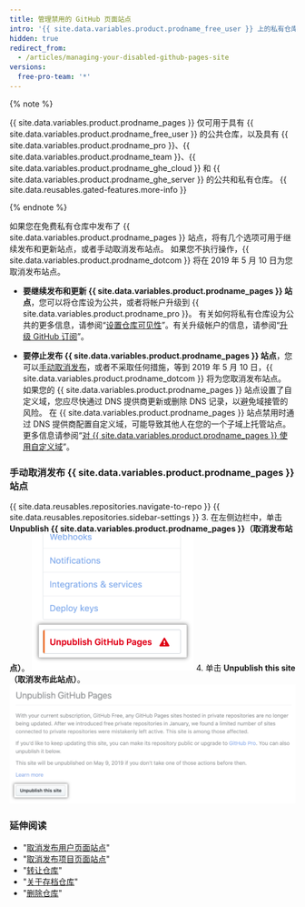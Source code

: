 ```yaml
---
title: 管理禁用的 GitHub 页面站点
intro: '{{ site.data.variables.product.prodname_free_user }} 上的私有仓库不支持 {{ site.data.variables.product.prodname_pages }}，但少量连接到免费私有仓库的 {{ site.data.variables.product.prodname_pages }} 站点被误保留为活动。 这些站点不再更新，将在 2019 年 5 月 10 日被 {{ site.data.variables.product.prodname_dotcom }} 取消发布。'
hidden: true
redirect_from:
  - /articles/managing-your-disabled-github-pages-site
versions:
  free-pro-team: '*'
---
```


{% note %}

{{ site.data.variables.product.prodname_pages }} 仅可用于具有 {{ site.data.variables.product.prodname_free_user }} 的公共仓库，以及具有 {{ site.data.variables.product.prodname_pro }}、{{ site.data.variables.product.prodname_team }}、{{ site.data.variables.product.prodname_ghe_cloud }} 和 {{ site.data.variables.product.prodname_ghe_server }} 的公共和私有仓库。 {{ site.data.reusables.gated-features.more-info }}

{% endnote %}

如果您在免费私有仓库中发布了 {{ site.data.variables.product.prodname_pages }} 站点，将有几个选项可用于继续发布和更新站点，或者手动取消发布站点。 如果您不执行操作，{{ site.data.variables.product.prodname_dotcom }} 将在 2019 年 5 月 10 日为您取消发布站点。

- **要继续发布和更新 {{ site.data.variables.product.prodname_pages }} 站点**，您可以将仓库设为公共，或者将帐户升级到 {{ site.data.variables.product.prodname_pro }}。 有关如何将私有仓库设为公共的更多信息，请参阅“[设置仓库可见性](/articles/setting-repository-visibility#making-a-private-repository-public)”。有关升级帐户的信息，请参阅“[升级 GitHub 订阅](/articles/upgrading-your-github-subscription)”。

- **要停止发布 {{ site.data.variables.product.prodname_pages }} 站点**，您可以[手动取消发布](#manually-unpublishing-your-github-pages-site)，或者不采取任何措施，等到 2019 年 5 月 10 日，{{ site.data.variables.product.prodname_dotcom }} 将为您取消发布站点。 如果您的 {{ site.data.variables.product.prodname_pages }} 站点设置了自定义域，您应尽快通过 DNS 提供商更新或删除 DNS 记录，以避免域接管的风险。 在 {{ site.data.variables.product.prodname_pages }} 站点禁用时通过 DNS 提供商配置自定义域，可能导致其他人在您的一个子域上托管站点。 更多信息请参阅“[对 {{ site.data.variables.product.prodname_pages }} 使用自定义域](/articles/using-a-custom-domain-with-github-pages)”。

### 手动取消发布 {{ site.data.variables.product.prodname_pages }} 站点

{{ site.data.reusables.repositories.navigate-to-repo }}
{{ site.data.reusables.repositories.sidebar-settings }}
3. 在左侧边栏中，单击 **Unpublish {{ site.data.variables.product.prodname_pages }}（取消发布站点）**。 ![用于取消发布 {{ site.data.variables.product.prodname_pages }} 站点的 Repo 设置](/assets/images/help/pages/unpublish-pages-button-sidebar.png)
4. 单击 **Unpublish this site（取消发布此站点）**。 ![用于取消发布 {{ site.data.variables.product.prodname_pages }} 站点的按钮](/assets/images/help/pages/unpublish-pages-button.png)

### 延伸阅读

- "[取消发布用户页面站点](articles/unpublishing-a-user-pages-site)"
- "[取消发布项目页面站点](/articles/unpublishing-a-project-pages-site)"
- "[转让仓库](/articles/transferring-a-repository)"
- "[关于存档仓库](/articles/about-archiving-repositories)"
- "[删除仓库](/articles/deleting-a-repository)"
